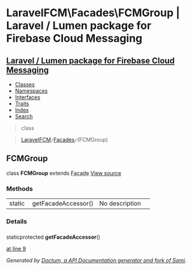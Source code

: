 # LaravelFCM\Facades\FCMGroup | Laravel / Lumen package for Firebase Cloud Messaging    

## [Laravel / Lumen package for Firebase Cloud Messaging](../../index.md)

- [Classes](../../classes.md)
- [Namespaces](../../namespaces.md)
- [Interfaces](../../interfaces.md)
- [Traits](../../traits.md)
- [Index](../../doc-index.md)
- [Search](../../search.md)

>class

>    [LaravelFCM](../../LaravelFCM.md)` / `[Facades](../../LaravelFCM/Facades.md)` / `(FCMGroup)
## FCMGroup

class **FCMGroup**        extends <abbr title="Illuminate\Support\Facades\Facade">Facade</abbr> [View source](https://github.com/code-lts/Laravel-FCM/blob/main/src/Facades/FCMGroup.php)






### Methods

|   |   |   |   |
|---|---|---|---|
|static&nbsp;|<a name="#method_getFacadeAccessor"></a>getFacadeAccessor()|No description||


### Details
<a name id="method_getFacadeAccessor"></a>

### 
staticprotected  **getFacadeAccessor**()

[at line 9](https://github.com/code-lts/Laravel-FCM/blob/main/src/Facades/FCMGroup.php#L9)


_Generated by [Doctum, a API Documentation generator and fork of Sami](https://github.com/code-lts/doctum)._